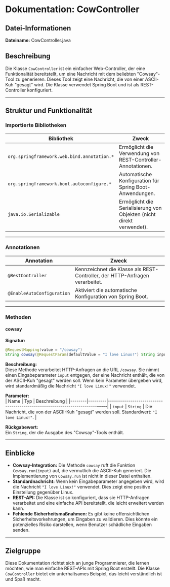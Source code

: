 # Dokumentation: CowController

## Datei-Informationen
**Dateiname:** CowController.java

## Beschreibung
Die Klasse `CowController` ist ein einfacher Web-Controller, der eine Funktionalität bereitstellt, um eine Nachricht mit dem beliebten "Cowsay"-Tool zu generieren. Dieses Tool zeigt eine Nachricht, die von einer ASCII-Kuh "gesagt" wird. Die Klasse verwendet Spring Boot und ist als REST-Controller konfiguriert.

---

## Struktur und Funktionalität

### Importierte Bibliotheken
| Bibliothek                          | Zweck                                                                 |
|-------------------------------------|----------------------------------------------------------------------|
| `org.springframework.web.bind.annotation.*` | Ermöglicht die Verwendung von REST-Controller-Annotationen.         |
| `org.springframework.boot.autoconfigure.*`  | Automatische Konfiguration für Spring Boot-Anwendungen.             |
| `java.io.Serializable`              | Ermöglicht die Serialisierung von Objekten (nicht direkt verwendet). |

---

### Annotationen
| Annotation               | Zweck                                                                 |
|--------------------------|----------------------------------------------------------------------|
| `@RestController`        | Kennzeichnet die Klasse als REST-Controller, der HTTP-Anfragen verarbeitet. |
| `@EnableAutoConfiguration` | Aktiviert die automatische Konfiguration von Spring Boot.             |

---

### Methoden

#### cowsay
**Signatur:**  
```java
@RequestMapping(value = "/cowsay")
String cowsay(@RequestParam(defaultValue = "I love Linux!") String input)
```

**Beschreibung:**  
Diese Methode verarbeitet HTTP-Anfragen an die URL `/cowsay`. Sie nimmt einen Eingabeparameter `input` entgegen, der eine Nachricht enthält, die von der ASCII-Kuh "gesagt" werden soll. Wenn kein Parameter übergeben wird, wird standardmäßig die Nachricht `"I love Linux!"` verwendet.

**Parameter:**  
| Name   | Typ     | Beschreibung                                                                 |
|--------|---------|-----------------------------------------------------------------------------|
| `input` | `String` | Die Nachricht, die von der ASCII-Kuh "gesagt" werden soll. Standardwert: `"I love Linux!"`. |

**Rückgabewert:**  
Ein `String`, der die Ausgabe des "Cowsay"-Tools enthält.

---

## Einblicke
- **Cowsay-Integration:** Die Methode `cowsay` ruft die Funktion `Cowsay.run(input)` auf, die vermutlich die ASCII-Kuh generiert. Die Implementierung von `Cowsay.run` ist nicht in dieser Datei enthalten.
- **Standardnachricht:** Wenn kein Eingabeparameter angegeben wird, wird die Nachricht `"I love Linux!"` verwendet. Dies zeigt eine positive Einstellung gegenüber Linux.
- **REST-API:** Die Klasse ist so konfiguriert, dass sie HTTP-Anfragen verarbeitet und eine einfache API bereitstellt, die leicht erweitert werden kann.
- **Fehlende Sicherheitsmaßnahmen:** Es gibt keine offensichtlichen Sicherheitsvorkehrungen, um Eingaben zu validieren. Dies könnte ein potenzielles Risiko darstellen, wenn Benutzer schädliche Eingaben senden.

---

## Zielgruppe
Diese Dokumentation richtet sich an junge Programmierer, die lernen möchten, wie man einfache REST-APIs mit Spring Boot erstellt. Die Klasse `CowController` bietet ein unterhaltsames Beispiel, das leicht verständlich ist und Spaß macht.
